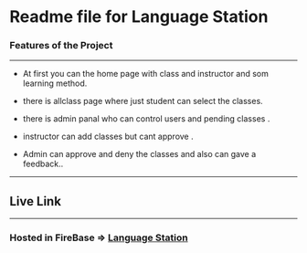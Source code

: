 # Readme file for Language Station

### Features of the Project
---

* At first you can the home page with class and instructor and som learning method.

* there is allclass page where just student can select the classes.

* there is admin panal who can control users and pending classes . 

* instructor can add classes but cant approve .
* Admin can approve and deny the classes and also can gave a feedback..

----

## Live Link
---
### Hosted in FireBase => [Language Station](https://lnguage-station.web.app/)